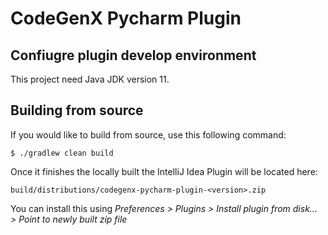 # CodeGenX Pycharm Plugin

## Confiugre plugin develop environment
This project need Java JDK version 11.

## Building from source
If you would like to build from source, use this following command:

```
$ ./gradlew clean build
```

Once it finishes the locally built the IntelliJ Idea Plugin will be located here:

```
build/distributions/codegenx-pycharm-plugin-<version>.zip
```

You can install this using _Preferences > Plugins > Install plugin from disk... > Point to newly built zip file_